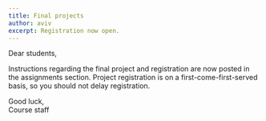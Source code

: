 ```yaml
---
title: Final projects
author: aviv
excerpt: Registration now open.
---
```


Dear students,

Instructions regarding the final project and registration are now posted in the
assignments section.
Project registration is on a first-come-first-served basis, so you
should not delay registration.

Good luck,<br>
Course staff

